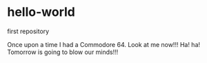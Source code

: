# hello-world

first repository

Once upon a time I had a Commodore 64. Look at me now!!! Ha! ha!
Tomorrow is going to blow our minds!!!
